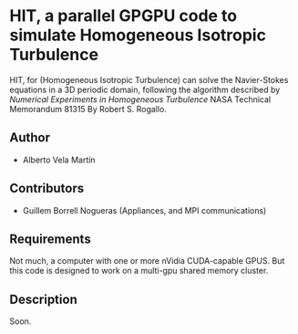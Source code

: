 HIT, a parallel GPGPU code to simulate Homogeneous Isotropic Turbulence
=======================================================================

HIT, for (Homogeneous Isotropic Turbulence) can solve the
Navier-Stokes equations in a 3D periodic domain, following the
algorithm described by *Numerical Experiments in Homogeneous
Turbulence* NASA Technical Memorandum 81315 By Robert S. Rogallo.

Author
------

* Alberto Vela Martín

Contributors
------------

* Guillem Borrell Nogueras (Appliances, and MPI communications)

Requirements
------------

Not much, a computer with one or more nVidia CUDA-capable GPUS. But
this code is designed to work on a multi-gpu shared memory cluster.

Description
-----------

Soon.

